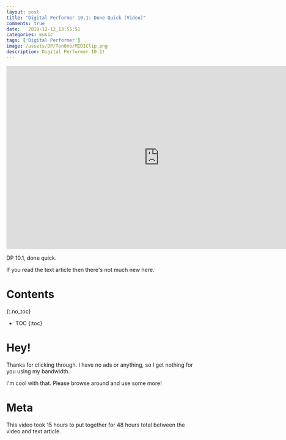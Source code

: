 ```yaml
---
layout: post
title: "Digital Performer 10.1: Done Quick (Video)"
comments: true
date:   2019-12-12_13:55:51 
categories: music
tags: ['Digital Performer']
image: /assets/DP/TenOne/MIDIClip.png
description: Digital Performer 10.1!
---
```


<iframe width="800" height="480" src="https://www.youtube.com/embed/gLYFtkgX6RY" frameborder="0" allow="accelerometer; autoplay; encrypted-media; gyroscope; picture-in-picture" allowfullscreen></iframe>

DP 10.1, done quick.

If you read the text article then there's not much new here.

<!--more-->



# Contents
{:.no_toc}
* TOC
{:toc}

# Hey!

Thanks for clicking through. I have no ads or anything, so I get nothing for you using my bandwidth.

I'm cool with that. Please browse around and use some more!

# Meta

This video took 15 hours to put together for 48 hours total between the video and text article.






